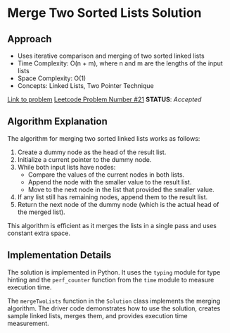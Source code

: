 # Merge Two Sorted Lists Solution

## Approach
* Uses iterative comparison and merging of two sorted linked lists
* Time Complexity: O(n + m), where n and m are the lengths of the input lists
* Space Complexity: O(1)
* Concepts: Linked Lists, Two Pointer Technique

[Link to problem](https://leetcode.com/problems/merge-two-sorted-lists/)
<u>Leetcode Problem Number #21</u>
**STATUS**: _Accepted_

## Algorithm Explanation
The algorithm for merging two sorted linked lists works as follows:
1. Create a dummy node as the head of the result list.
2. Initialize a current pointer to the dummy node.
3. While both input lists have nodes:
   - Compare the values of the current nodes in both lists.
   - Append the node with the smaller value to the result list.
   - Move to the next node in the list that provided the smaller value.
4. If any list still has remaining nodes, append them to the result list.
5. Return the next node of the dummy node (which is the actual head of the merged list).

This algorithm is efficient as it merges the lists in a single pass and uses constant extra space.

## Implementation Details
The solution is implemented in Python. It uses the `typing` module for type hinting and the `perf_counter` function from the `time` module to measure execution time.

The `mergeTwoLists` function in the `Solution` class implements the merging algorithm. The driver code demonstrates how to use the solution, creates sample linked lists, merges them, and provides execution time measurement.

